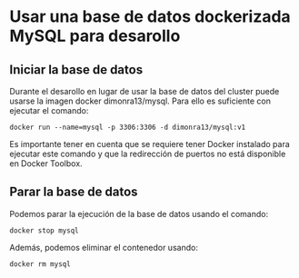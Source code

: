 # Usar una base de datos dockerizada MySQL para desarollo

## Iniciar la base de datos

Durante el desarollo en lugar de usar la base de datos del cluster puede usarse la imagen docker dimonra13/mysql.
 Para ello es suficiente con ejecutar el comando:

```
docker run --name=mysql -p 3306:3306 -d dimonra13/mysql:v1
```
Es importante tener en cuenta que se requiere tener Docker instalado para ejecutar este comando y que la redirección de puertos no 
está disponible en Docker Toolbox.

## Parar la base de datos

Podemos parar la ejecución de la base de datos usando el comando:
```
docker stop mysql
```

Además, podemos eliminar el contenedor usando:
```
docker rm mysql
```


